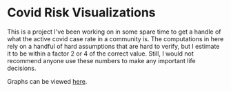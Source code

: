 # Covid Risk Visualizations

This is a project I've been working on in some spare time to get a handle of
what the active covid case rate in a community is. The computations in here
rely on a handful of hard assumptions that are hard to verify, but I estimate
it to be within a factor 2 or 4 of the correct value. Still, I would not
recommend anyone use these numbers to make any important life decisions.

Graphs can be viewed [here](https://larrylindsey.github.io/covid-risk-viz/).

